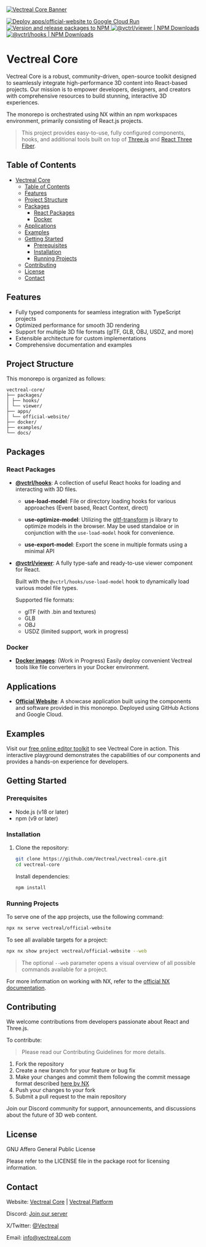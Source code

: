 [![Vectreal Core Banner](https://storage.googleapis.com/documentation-assets/vectreal-core-banner.png)](https://core.vectreal.com)

[![Deploy apps/official-website to Google Cloud Run](https://img.shields.io/github/actions/workflow/status/vectreal/vectreal-core/deploy-official-website.yaml?logo=github&logoColor=%23fc6c18&label=Deploy%20apps%2Fofficial-website%20to%20Google%20Cloud%20Run&color=%23fc6c18)
](https://github.com/Vectreal/vectreal-core/actions/workflows/deploy-official-website.yaml)
[![Version and release packages to NPM](https://img.shields.io/github/actions/workflow/status/vectreal/vectreal-core/version-release.yaml?logo=github&logoColor=%23fc6c18&label=Version%20and%20release%20packages%20to%20NPM&color=%23fc6c18)
](https://github.com/Vectreal/vectreal-core/actions/workflows/version-release.yaml)
[![@vctrl/viewer | NPM Downloads](https://img.shields.io/npm/dm/%40vctrl%2Fviewer?logo=npm&logoColor=%23fc6c18&label=%40vctrl%2Fviewer%20%7C%20NPM%20Downloads&color=%23fc6c18)](https://npmjs.com/package/@vctrl/viewer)
[![@vctrl/hooks | NPM Downloads](https://img.shields.io/npm/dm/%40vctrl%2Fhooks?logo=npm&logoColor=%23fc6c18&label=%40vctrl%2Fhooks%20%7C%20NPM%20Downloads&color=%23fc6c18)](https://www.npmjs.com/package/@vctrl/hooks)

# Vectreal Core

Vectreal Core is a robust, community-driven, open-source toolkit designed to seamlessly integrate high-performance 3D content into React-based projects. Our mission is to empower developers, designers, and creators with comprehensive resources to build stunning, interactive 3D experiences.

The monorepo is orchestrated using NX within an npm workspaces environment, primarily consisting of React.js projects.

> This project provides easy-to-use, fully configured components, hooks, and additional tools built on top of [Three.js](https://github.com/mrdoob/three.js) and [React Three Fiber](https://github.com/pmndrs/react-three-fiber).

## Table of Contents

- [Vectreal Core](#vectreal-core)
  - [Table of Contents](#table-of-contents)
  - [Features](#features)
  - [Project Structure](#project-structure)
  - [Packages](#packages)
    - [React Packages](#react-packages)
    - [Docker](#docker)
  - [Applications](#applications)
  - [Examples](#examples)
  - [Getting Started](#getting-started)
    - [Prerequisites](#prerequisites)
    - [Installation](#installation)
    - [Running Projects](#running-projects)
  - [Contributing](#contributing)
  - [License](#license)
  - [Contact](#contact)

## Features

- Fully typed components for seamless integration with TypeScript projects
- Optimized performance for smooth 3D rendering
- Support for multiple 3D file formats (glTF, GLB, OBJ, USDZ, and more)
- Extensible architecture for custom implementations
- Comprehensive documentation and examples

## Project Structure

This monorepo is organized as follows:

```
vectreal-core/
├── packages/
│ ├── hooks/
│ └── viewer/
├── apps/
│ └── official-website/
├── docker/
├── examples/
└── docs/
```

## Packages

### React Packages

- **[@vctrl/hooks](https://github.com/Vectreal/vectreal-core/tree/main/packages/hooks)**: A collection of useful React hooks for loading and interacting with 3D files.

  - **use-load-model**: File or directory loading hooks for various approaches (Event based, React Context, direct)

  - **use-optimize-model**: Utilizing the [gltf-transform](https://gltf-transform.dev/) js library to optimize models in the browser. May be used standaloe or in conjunction with the `use-load-model` hook for convenience.

  - **use-export-model**: Export the scene in multiple formats using a minimal API

- **[@vctrl/viewer](https://github.com/Vectreal/vectreal-core/tree/main/packages/viewer)**: A fully type-safe and ready-to-use viewer component for React.

  Built with the `@vctrl/hooks/use-load-model` hook to dynamically load various model file types.

  Supported file formats:

  - glTF (with .bin and textures)
  - GLB
  - OBJ
  - USDZ (limited support, work in progress)

### Docker

- **[Docker images](https://github.com/Vectreal/vectreal-core/tree/main/packages/docker)**: (Work in Progress) Easily deploy convenient Vectreal tools like file converters in your Docker environment.

## Applications

- **[Official Website](https://github.com/Vectreal/vectreal-core/tree/main/apps/official-website)**: A showcase application built using the components and software provided in this monorepo. Deployed using GitHub Actions and Google Cloud.

## Examples

Visit our [free online editor toolkit](https://core.vectreal.com/editor) to see Vectreal Core in action. This interactive playground demonstrates the capabilities of our components and provides a hands-on experience for developers.

## Getting Started

### Prerequisites

- Node.js (v18 or later)
- npm (v9 or later)

### Installation

1. Clone the repository:

   ```bash
   git clone https://github.com/Vectreal/vectreal-core.git
   cd vectreal-core
   ```

   Install dependencies:

   ```bash
   npm install
   ```

### Running Projects

To serve one of the app projects, use the following command:

```bash
npx nx serve vectreal/official-website
```

To see all available targets for a project:

```bash
npx nx show project vectreal/official-website --web
```

> The optional `--web` parameter opens a visual overview of all possible commands available for a project.

For more information on working with NX, refer to the [official NX documentation](https://nx.dev/getting-started/tutorials/react-monorepo-tutorial#project-details-container).

## Contributing

We welcome contributions from developers passionate about React and Three.js.

To contribute:

> Please read our Contributing Guidelines for more details.

1. Fork the repository
2. Create a new branch for your feature or bug fix
3. Make your changes and commit them following the commit message format described [here by NX](https://nx.dev/recipes/nx-release/get-started-with-nx-release)
4. Push your changes to your fork
5. Submit a pull request to the main repository

Join our Discord community for support, announcements, and discussions about the future of 3D web content.

## License

GNU Affero General Public License

Please refer to the LICENSE file in the package root for licensing information.

## Contact

Website: [Vectreal Core](https://core.vectreal.com) | [Vectreal Platform](https://vectreal.com)

Discord: [Join our server](https://discord.gg/2wMKRyFE)

X/Twitter: [@Vectreal](https://x.com/vectreal)

Email: info@vectreal.com
